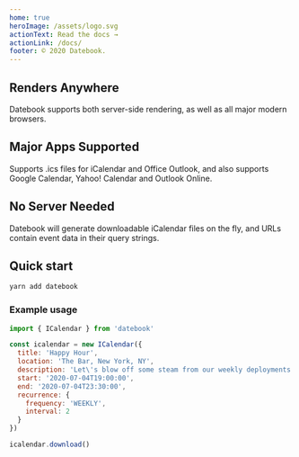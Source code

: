 ```yaml
---
home: true
heroImage: /assets/logo.svg
actionText: Read the docs →
actionLink: /docs/
footer: © 2020 Datebook.
---
```


<div class="features">
  <div class="feature">
    <h2>Renders Anywhere</h2>
    <p>Datebook supports both server-side rendering, as well as all major modern browsers.</p>
  </div>
  <div class="feature">
    <h2>Major Apps Supported</h2>
    <p>Supports .ics files for iCalendar and Office Outlook, and also supports Google Calendar, Yahoo! Calendar and Outlook Online.</p>
  </div>
  <div class="feature">
    <h2>No Server Needed</h2>
    <p>Datebook will generate downloadable iCalendar files on the fly, and URLs contain event data in their query strings.</p>
  </div>
</div>

## Quick start

```sh
yarn add datebook
```

### Example usage

```js
import { ICalendar } from 'datebook'

const icalendar = new ICalendar({
  title: 'Happy Hour',
  location: 'The Bar, New York, NY',
  description: 'Let\'s blow off some steam from our weekly deployments to enjoy a tall cold one!',
  start: '2020-07-04T19:00:00',
  end: '2020-07-04T23:30:00',
  recurrence: {
    frequency: 'WEEKLY',
    interval: 2
  }
})

icalendar.download()
```